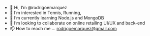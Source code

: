 - 👋 Hi, I’m @rodrigoemarquez
- 👀 I’m interested in Tennis, Running,
- 🌱 I’m currently learning Node.js and MongoDB
- 💞️ I’m looking to collaborate on online retailing UI/UX and back-end
- 📫 How to reach me ... rodrigoemarquez@gmail.com

<!---
rodrigoemarquez/rodrigoemarquez is a ✨ special ✨ repository because its `README.md` (this file) appears on your GitHub profile.
You can click the Preview link to take a look at your changes.
--->
